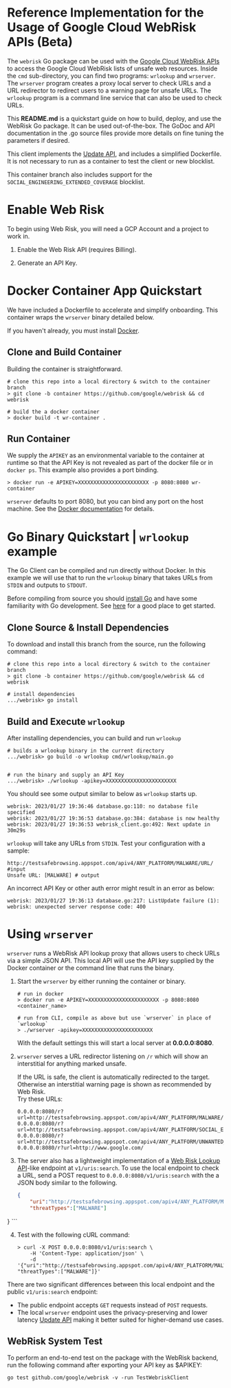 # Reference Implementation for the Usage of Google Cloud WebRisk APIs (Beta)

The `webrisk` Go package can be used with the
[Google Cloud WebRisk APIs](https://cloud.google.com/web-risk/)
to access the Google Cloud WebRisk lists of unsafe web resources. Inside the
`cmd` sub-directory, you can find two programs: `wrlookup` and `wrserver`. The
`wrserver` program creates a proxy local server to check URLs and a URL
redirector to redirect users to a warning page for unsafe URLs. The `wrlookup`
program is a command line service that can also be used to check URLs.

This **README.md** is a quickstart guide on how to build, deploy, and use the
WebRisk Go package. It can be used out-of-the-box. The GoDoc and API
documentation in the .go source files provide more details on fine tuning the
parameters if desired.

This client implements the [Update API](https://cloud.google.com/web-risk/docs/update-api),
and includes a simplified Dockerfile. It is not necessary to run as a container
to test the client or new blocklist.

This container branch also includes support for the
`SOCIAL_ENGINEERING_EXTENDED_COVERAGE` blocklist. 

# Enable Web Risk

To begin using Web Risk, you will need a GCP Account and a project to work in.

1. Enable the Web Risk API (requires Billing).

2. Generate an API Key.

# Docker Container App Quickstart

We have included a Dockerfile to accelerate and simplify onboarding. This
container wraps the `wrserver` binary detailed below.

If you haven't already, you must install [Docker](https://www.docker.com/).

## Clone and Build Container

Building the container is straightforward.

```
# clone this repo into a local directory & switch to the container branch
> git clone -b container https://github.com/google/webrisk && cd webrisk

# build the a docker container
> docker build -t wr-container .
```

## Run Container

We supply the `APIKEY` as an environmental variable to the container at runtime
so that the API Key is not revealed as part of the docker file or in `docker ps`.
This example also provides a port binding.

```
> docker run -e APIKEY=XXXXXXXXXXXXXXXXXXXXXXX -p 8080:8080 wr-container
```

`wrserver` defaults to port 8080, but you can bind any port on the host machine.
See the [Docker documentation](https://docs.docker.com/config/containers/container-networking/)
for details.

# Go Binary Quickstart | `wrlookup` example

The Go Client can be compiled and run directly without Docker. In this example
we will use that to run the `wrlookup` binary that takes URLs from `STDIN` and
outputs to `STDOUT`.

Before compiling from source you should [install Go](https://go.dev/doc/install)
and have some familiarity with Go development. See [here](https://go.dev/doc/tutorial/getting-started)
for a good place to get started.

## Clone Source & Install Dependencies

To download and install this branch from the source, run the following command:

```
# clone this repo into a local directory & switch to the container branch
> git clone -b container https://github.com/google/webrisk && cd webrisk

# install dependencies
.../webrisk> go install
```

## Build and Execute `wrlookup`

After installing dependencies, you can build and run `wrlookup`

```
# builds a wrlookup binary in the current directory
.../webrisk> go build -o wrlookup cmd/wrlookup/main.go


# run the binary and supply an API Key
.../webrisk> ./wrlookup -apikey=XXXXXXXXXXXXXXXXXXXXXXX
```

You should see some output similar to below as `wrlookup` starts up.

```
webrisk: 2023/01/27 19:36:46 database.go:110: no database file specified
webrisk: 2023/01/27 19:36:53 database.go:384: database is now healthy
webrisk: 2023/01/27 19:36:53 webrisk_client.go:492: Next update in 30m29s
```

`wrlookup` will take any URLs from `STDIN`. Test your configuration with a sample:

```
http://testsafebrowsing.appspot.com/apiv4/ANY_PLATFORM/MALWARE/URL/ #input
Unsafe URL: [MALWARE] # output
```

An incorrect API Key or other auth error might result in an error as below:

```
webrisk: 2023/01/27 19:36:13 database.go:217: ListUpdate failure (1): webrisk: unexpected server response code: 400
```

# Using `wrserver`

`wrserver` runs a WebRisk API lookup proxy that allows users to check URLs via
a simple JSON API. This local API will use the API key supplied by the Docker
container or the command line that runs the binary.

1.	Start the `wrserver` by either running the container or binary.

	```
	# run in docker
	> docker run -e APIKEY=XXXXXXXXXXXXXXXXXXXXXXX -p 8080:8080 <container_name>

	# run from CLI, compile as above but use `wrserver` in place of `wrlookup`
	> ./wrserver -apikey=XXXXXXXXXXXXXXXXXXXXXXX
	```

	With the default settings this will start a local server at **0.0.0.0:8080**.

2.  `wrserver` serves a URL redirector listening on `/r` which will show an interstitial for anything marked unsafe.

	If the URL is safe, the client is automatically redirected to the target. 
	Otherwise an interstitial warning page is shown as recommended by Web Risk.  
	Try these URLs:

	```
	0.0.0.0:8080/r?url=http://testsafebrowsing.appspot.com/apiv4/ANY_PLATFORM/MALWARE/URL/
	0.0.0.0:8080/r?url=http://testsafebrowsing.appspot.com/apiv4/ANY_PLATFORM/SOCIAL_ENGINEERING/URL/
	0.0.0.0:8080/r?url=http://testsafebrowsing.appspot.com/apiv4/ANY_PLATFORM/UNWANTED_SOFTWARE/URL/
	0.0.0.0:8080/r?url=http://www.google.com/
	```

3.	The server also has a lightweight implementation of a [Web Risk Lookup API](https://cloud.google.com/web-risk/docs/lookup-api)-like endpoint at `v1/uris:search`.
To use the local endpoint to check a URL, send a POST request to `0.0.0.0:8080/v1/uris:search` with the a JSON body similar to the following.

	```json
	{
    	"uri":"http://testsafebrowsing.appspot.com/apiv4/ANY_PLATFORM/MALWARE/URL/",
   		"threatTypes":["MALWARE"]
  }
	```

4. Test with the following cURL command:

	```
	> curl -X POST 0.0.0.0:8080/v1/uris:search \ 
		-H 'Content-Type: application/json' \ 
		-d '{"uri":"http://testsafebrowsing.appspot.com/apiv4/ANY_PLATFORM/MALWARE/URL/", "threatTypes":["MALWARE"]}'
	```

There are two significant differences between this local endpoint and the
public `v1/uris:search` endpoint:

  - The public endpoint accepts `GET` requests instead of `POST` requests.
  - The local `wrserver` endpoint uses the privacy-preserving and lower latency
	[Update API](https://cloud.google.com/web-risk/docs/update-api) making it better
	suited for higher-demand use cases.


## WebRisk System Test
To perform an end-to-end test on the package with the WebRisk backend,
run the following command after exporting your API key as $APIKEY:

```
go test github.com/google/webrisk -v -run TestWebriskClient
```
